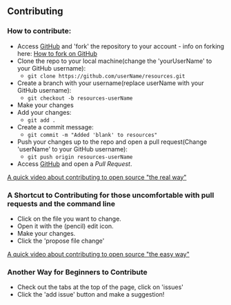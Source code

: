 ## Contributing

### How to contribute:
  - Access [GitHub](https://github.com/selftaughtprogrammers/resources.git) and 'fork' the repository to your account - info on forking here: [How to fork on GitHub](https://help.github.com/articles/fork-a-repo/)
  - Clone the repo to your local machine(change the 'yourUserName' to your GitHub username):
    - `git clone https://github.com/userName/resources.git`
  - Create a branch with your username(replace userName with your GitHub username):
    - `git checkout -b resources-userName`
  - Make your changes
  - Add your changes:
    - `git add .`
  - Create a commit message:
    - `git commit -m "Added 'blank' to resources"`
  - Push your changes up to the repo and open a pull request(Change 'userName' to your GitHub username):
    - `git push origin resources-userName`
  - Access [GitHub](https://github.com/selftaughtprogrammers/resources.git) and open a *Pull Request*.

[A quick video about contributing to open source "the real way"](https://youtu.be/mENDYhfxH-o)

### A Shortcut to Contributing for those uncomfortable with pull requests and the command line
  - Click on the file you want to change.
  - Open it with the (pencil) edit icon.
  - Make your changes.
  - Click the 'propose file change'

[A quick video about contributing to open source "the easy way"](https://youtu.be/V74l_zS1x8E)

### Another Way for Beginners to Contribute
  - Check out the tabs at the top of the page, click on 'issues'
  - Click the 'add issue' button and make a suggestion!
